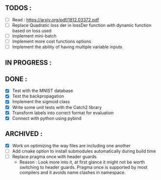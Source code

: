 ## TODOS :

- [ ] Read : https://arxiv.org/pdf/1812.03372.pdf
- [ ] Replace Quadratic loss der in lossDer function with dynamic function based on loss used
- [ ] Implement mini-batch
- [ ] Implement more cost functions options
- [ ] Implement the ability of having multiple variable inputs

## IN PROGRESS :

## DONE :

- [x] Test with the MNIST database
- [x] Test the backpropagation
- [x] Implement the sigmoid class
- [x] Write some unit tests with the Catch2 library
- [x] Transform labels into correct format for evaluation
- [x] Connect with python using pybind

## ARCHIVED :

- [x] Work on optimizing the way files are including one another
- [ ] Add cmake option to install submodules automatically during build time
- [ ] Replace pragma once with header guards
  - Reason : Look more into it, at first glance it might not be worth switching to header guards. Pragma once is supported by most compilers and it avoids name clashes in namespace.
